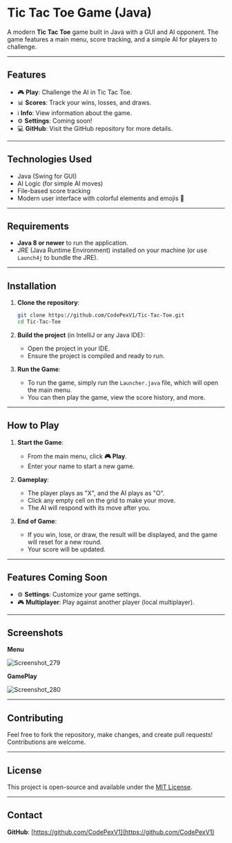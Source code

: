 
# Tic Tac Toe Game (Java)

A modern **Tic Tac Toe** game built in Java with a GUI and AI opponent. The game features a main menu, score tracking, and a simple AI for players to challenge.

---

## Features

- 🎮 **Play**: Challenge the AI in Tic Tac Toe.
- 📊 **Scores**: Track your wins, losses, and draws.
- ℹ️ **Info**: View information about the game.
- ⚙️ **Settings**: Coming soon!
- 💻 **GitHub**: Visit the GitHub repository for more details.

---

## Technologies Used

- Java (Swing for GUI)
- AI Logic (for simple AI moves)
- File-based score tracking
- Modern user interface with colorful elements and emojis 🎨

---

## Requirements

- **Java 8 or newer** to run the application.
- JRE (Java Runtime Environment) installed on your machine (or use `Launch4j` to bundle the JRE).

---

## Installation

1. **Clone the repository**:
    ```bash
    git clone https://github.com/CodePexV1/Tic-Tac-Toe.git
    cd Tic-Tac-Toe
    ```

2. **Build the project** (in IntelliJ or any Java IDE):
    - Open the project in your IDE.
    - Ensure the project is compiled and ready to run.

3. **Run the Game**:
    - To run the game, simply run the `Launcher.java` file, which will open the main menu.
    - You can then play the game, view the score history, and more.

---

## How to Play

1. **Start the Game**:
    - From the main menu, click **🎮 Play**.
    - Enter your name to start a new game.

2. **Gameplay**:
    - The player plays as "X", and the AI plays as "O".
    - Click any empty cell on the grid to make your move.
    - The AI will respond with its move after you.

3. **End of Game**:
    - If you win, lose, or draw, the result will be displayed, and the game will reset for a new round.
    - Your score will be updated.

---

## Features Coming Soon

- ⚙️ **Settings**: Customize your game settings.
- 🎮 **Multiplayer**: Play against another player (local multiplayer).

---

## Screenshots

**Menu**

![Screenshot_279](https://github.com/user-attachments/assets/910f8c25-201a-4ad5-aaec-a7f42cbaf92a)

**GamePlay**

![Screenshot_280](https://github.com/user-attachments/assets/8d53291a-d426-42b4-84da-808044e347d7)


---

## Contributing

Feel free to fork the repository, make changes, and create pull requests! Contributions are welcome.

---

## License

This project is open-source and available under the [MIT License](LICENSE).

---

## Contact

**GitHub**: [https://github.com/CodePexV1](https://github.com/CodePexV1)
